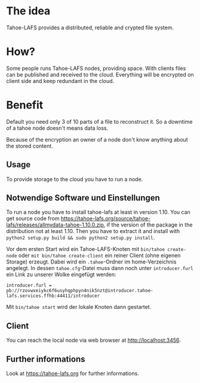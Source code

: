 # The idea
Tahoe-LAFS provides a distributed, reliable and crypted file system.

# How?
Some people runs Tahoe-LAFS nodes, providing space. With clients files can be published and received to the cloud. Everything will be encrypted on client side and keep redundant in the cloud.

# Benefit
Default you need only 3 of 10 parts of a file to reconstruct it. So a downtime of a tahoe node doesn't means data loss.

Because of the encryption an owner of a node don't know anything about the stored content.

## Usage
To provide storage to the cloud you have to run a node.

## Notwendige Software und Einstellungen
To run a node you have to install tahoe-lafs at least in version 1.10. You can get source code from https://tahoe-lafs.org/source/tahoe-lafs/releases/allmydata-tahoe-1.10.0.zip, if the version of the package in the distribution not at least 1.10. Then you have to extract it and install with `python2 setup.py build && sudo python2 setup.py install`.

Vor dem ersten Start wird ein Tahoe-LAFS-Knoten mit `bin/tahoe create-node` oder `mit bin/tahoe create-client` ein reiner Client (ohne eigenen Storage) erzeugt. Dabei wird ein `.tahoe`-Ordner im home-Verzeichnis angelegt. In dessen `tahoe.cfg`-Datei muss dann noch unter `introducer.furl` ein Link zu unserer Wolke eingefügt werden:

```
introducer.furl = pb://rzovwxeiykc6f6usyhqphpyn4nik5nzt@introducer.tahoe-lafs.services.ffhb:44411/introducer
```

Mit `bin/tahoe start` wird der lokale Knoten dann gestartet.

## Client
You can reach the local node via web browser at [http://localhost:3456](http://localhost:3456).

## Further informations
Look at https://tahoe-lafs.org for further informations.